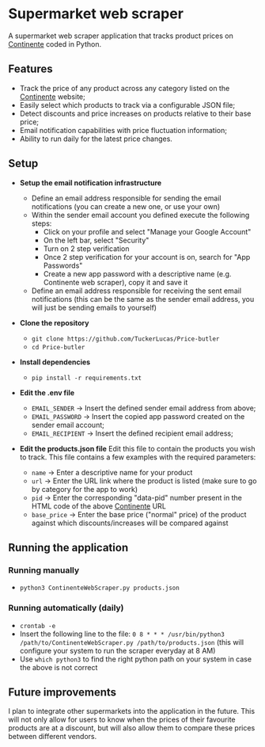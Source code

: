 # Supermarket web scraper

A supermarket web scraper application that tracks product prices on [Continente](https://www.continente.pt/) coded in Python.

## Features

* Track the price of any product across any category listed on the [Continente](https://www.continente.pt/) website;
* Easily select which products to track via a configurable JSON file;
* Detect discounts and price increases on products relative to their base price;
* Email notification capabilities with price fluctuation information;
* Ability to run daily for the latest price changes.

## Setup

* **Setup the email notification infrastructure**
  + Define an email address responsible for sending the email notifications (you can create a new one, or use your own)
  + Within the sender email account you defined execute the following steps:
    * Click on your profile and select "Manage your Google Account"
    * On the left bar, select "Security"
    * Turn on 2 step verification
    * Once 2 step verification for your account is on, search for "App Passwords"
    * Create a new app password with a descriptive name (e.g. Continente web scraper), copy it and save it
  + Define an email address responsible for receiving the sent email notifications (this can be the same as the sender email address, you will just be sending emails to yourself)

* **Clone the repository**
  + ```git clone https://github.com/TuckerLucas/Price-butler```
  + ```cd Price-butler```
 
* **Install dependencies**
  + ```pip install -r requirements.txt```

* **Edit the .env file**
  + ```EMAIL_SENDER``` -> Insert the defined sender email address from above;
  + ```EMAIL_PASSWORD``` -> Insert the copied app password created on the sender email account;
  + ```EMAIL_RECIPIENT``` -> Insert the defined recipient email address;
 
* **Edit the products.json file**
  Edit this file to contain the products you wish to track. This file contains a few examples with the required parameters:
  * ```name``` -> Enter a descriptive name for your product
  * ```url``` -> Enter the URL link where the product is listed (make sure to go by category for the app to work)
  * ```pid``` -> Enter the corresponding "data-pid" number present in the HTML code of the above [Continente](https://www.continente.pt/) URL
  * ```base_price``` -> Enter the base price ("normal" price) of the product against which discounts/increases will be compared against

## Running the application

  ### Running manually
  + ```python3 ContinenteWebScraper.py products.json```

  ### Running automatically (daily)
  + ```crontab -e```
  + Insert the following line to the file: ```0 8 * * * /usr/bin/python3 /path/to/ContinenteWebScraper.py /path/to/products.json``` (this will configure your system to run the scraper everyday at 8 AM)
  + Use ```which python3``` to find the right python path on your system in case the above is not correct

## Future improvements

I plan to integrate other supermarkets into the application in the future. This will not only allow for users to know when the prices of their favourite products are at a discount, but will also allow them to compare these prices between different vendors.
